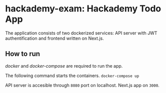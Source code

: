 # hackademy-exam: Hackademy Todo App

The application consists of two dockerized services: API server with JWT authentification and frontend written on Next.js.

## How to run

*docker* and *docker-compose* are required to run the app.

The following command starts the containers.
`docker-compose up`

API server is accesible through `8080` port on localhost. Next.js app on `3000`.

